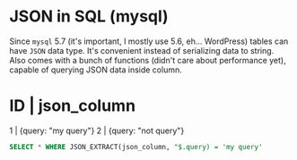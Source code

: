 # JSON in SQL (mysql)

Since `mysql` 5.7 (it's important, I mostly use 5.6, eh... WordPress) tables can have `JSON` data type. It's convenient instead of serializing data to string. Also comes with a bunch of functions (didn't care about performance yet), capable of querying JSON data inside column.

   ID     |  json_column
=================================
   1      | {query: "my query"}
   2      | {query: "not query"}

```sql
SELECT * WHERE JSON_EXTRACT(json_column, "$.query) = 'my query'
```
